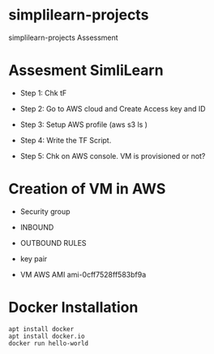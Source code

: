 # simplilearn-projects
simplilearn-projects Assessment 

# Assesment SimliLearn 
- Step 1: Chk tF 
- Step 2: Go to AWS cloud and Create Access key and ID



- Step 3: Setup AWS profile (aws s3 ls ) 
- Step 4: Write the TF Script. 
- Step 5: Chk on AWS console. VM is provisioned or not?


# Creation of VM in AWS 
 - Security group 
 - INBOUND
 - OUTBOUND RULES
 - key pair

- VM AWS AMI ami-0cff7528ff583bf9a



# Docker Installation 
 ```
apt install docker 
apt install docker.io
docker run hello-world

 ```
